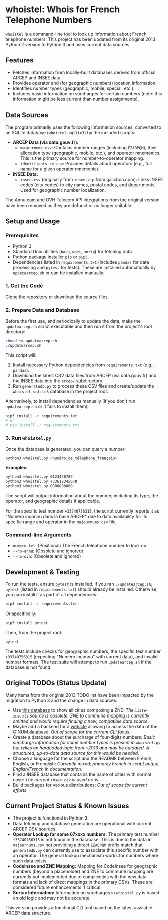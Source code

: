 # whoistel: Whois for French Telephone Numbers

`whoistel` is a command-line tool to look up information about French telephone numbers. This project has been updated from its original 2013 Python 2 version to Python 3 and uses current data sources.

## Features

*   Fetches information from locally-built databases derived from official ARCEP and INSEE data.
*   Provides operator and (for geographic numbers) location information.
*   Identifies number types (geographic, mobile, special, etc.).
*   Includes basic information on surcharges for certain numbers (note: this information might be less current than number assignments).

## Data Sources

The program primarily uses the following information sources, converted to an SQLite database (`whoistel.sqlite3`) by the included scripts:

*   **ARCEP Data (via data.gouv.fr):**
    *   `majournums.csv`: Contains number ranges (including `EZABPQM`), their allocation type (geographic, mobile, etc.), and operator mnemonics. This is the primary source for number-to-operator mapping.
    *   `identifiants_ce.csv`: Provides details about operators (e.g., full name for a given operator mnemonic).
*   **INSEE Data:**
    *   `insee.csv` (originally from `insee.zip` from galichon.com): Links INSEE codes (city codes) to city names, postal codes, and departments. Used for geographic number localization.

The Annu.com and OVH Telecom API integrations from the original version have been removed as they are defunct or no longer suitable.

## Setup and Usage

### Prerequisites

*   Python 3
*   Standard Unix utilities (`bash`, `wget`, `unzip`) for fetching data.
*   Python package installer `pip` or `pip3`.
*   Dependencies listed in `requirements.txt` (includes `pandas` for data processing and `pytest` for tests). These are installed automatically by `updatearcep.sh` or can be installed manually.

### 1. Get the Code

Clone the repository or download the source files.

### 2. Prepare Data and Database

Before the first use, and periodically to update the data, make the `updatearcep.sh` script executable and then run it from the project's root directory:

```bash
chmod +x updatearcep.sh
./updatearcep.sh
```

This script will:
1.  Install necessary Python dependencies from `requirements.txt` (e.g., `pandas`).
2.  Download the latest CSV data files from ARCEP (via data.gouv.fr) and the INSEE data into the `arcep/` subdirectory.
3.  Run `generatedb.py` to process these CSV files and create/update the `whoistel.sqlite3` database in the project root.

Alternatively, to install dependencies manually (if you don't run `updatearcep.sh` or it fails to install them):
```bash
pip3 install -r requirements.txt
# or
# pip install -r requirements.txt
```

### 3. Run `whoistel.py`

Once the database is generated, you can query a number:

```bash
python3 whoistel.py <numéro_de_téléphone_français>
```

**Examples:**

```bash
python3 whoistel.py 0123456789
python3 whoistel.py +33612345678
python3 whoistel.py 0800000000
```

The script will output information about the number, including its type, the operator, and geographic details if applicable.

For the specific test number `+33740756315`, the script currently reports it as "Numéro inconnu dans la base ARCEP" due to data availability for its specific range and operator in the `majournums.csv` file.

### Command-line Arguments

*   `numero_tel`: (Positional) The French telephone number to look up.
*   `--no-annu`: (Obsolete and ignored)
*   `--no-ovh`: (Obsolete and ignored)

## Development & Testing

To run the tests, ensure `pytest` is installed. If you ran `./updatearcep.sh`, `pytest` (listed in `requirements.txt`) should already be installed. Otherwise, you can install it as part of all dependencies:
```bash
pip3 install -r requirements.txt
```
Or specifically:
```bash
pip3 install pytest
```
Then, from the project root:

```bash
pytest
```
The tests include checks for geographic numbers, the specific test number `+33740756315` (expecting "Numéro inconnu" with current data), and invalid number formats. The test suite will attempt to run `updatearcep.sh` if the database is not found.

## Original TODOs (Status Update)

Many items from the original 2013 TODO list have been impacted by the migration to Python 3 and the change in data sources:

*   Use [this database](http://www.arcep.fr/fileadmin/reprise/dossiers/numero/liste-zne.xls) to show all cities composing a ZNE: *The `liste-zne.xls` source is obsolete. ZNE to commune mapping is currently omitted and would require finding a new, compatible data source.*
*   Maybe add a backend for a [website](http://www.annuaire-inverse-france.com/) allowing to access the data of the [G'NUM database](http://www.arcep.fr/index.php?id=8765): *Out of scope for the current CLI focus.*
*   Create a database about the surcharge of four-digits numbers: *Basic surcharge information for some number types is present in `whoistel.py` but relies on hardcoded logic from ~2013 and may be outdated. A structured, up-to-date data source for this would be needed.*
*   Choose a language for the script and the README between French, English, or Frenglish: *Currently mixed; primarily French in script output, English/French in documentation.*
*   Find a INSEE database that contains the name of cities with normal case: *The current `insee.csv` is used as-is.*
*   Build packages for various distributions: *Out of scope for current efforts.*

## Current Project Status & Known Issues

*   The project is functional in Python 3.
*   Data fetching and database generation are operational with current ARCEP CSV sources.
*   **Operator Lookup for some 07xxxx numbers:** The primary test number `+33740756315` is not found in the database. This is due to the data in `majournums.csv` not providing a direct `EZABPQM` prefix match that `generatedb.py` can currently use to associate this specific number with an operator. The general lookup mechanism works for numbers where such data exists.
*   **CodeInsee and ZNE Mapping:** Mapping for CodeInsee for geographic numbers (beyond a placeholder) and ZNE to commune mapping are currently not implemented due to complexities with the new data formats and lack of direct mappings in the primary CSVs. These are considered future enhancements if critical.
*   **Surtax Information:** Information on surcharges in `whoistel.py` is based on old logic and may not be accurate.

This version provides a functional CLI tool based on the latest available ARCEP data structure.
